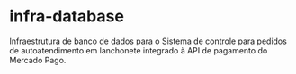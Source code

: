 # infra-database
Infraestrutura de banco de dados para o Sistema de controle para pedidos de autoatendimento em lanchonete integrado à API de pagamento do Mercado Pago.
